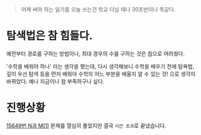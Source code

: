 > 어제 써야 하는 일기를 오늘 쓰는건 학교 다닐 때나 30초반이나 똑같다.

# 탐색법은 참 힘들다.

예전부터 경로를 구하는 방법이나, 최대 경우의 수를 구하는 것은 참으로 어려웠다.

'수학을 배워야 하나' 라는 생각을 했는데, 다시 생각해보니 수학을 배우기 전에 탐욕법, 깊이 우선 탐색 등을 먼저 배워야 수학의 어느 부분을 배울지 알 수 있는 것! 으로 생각이 바뀌었다. 예나 지금이나 참 부족하구나 싶다.

# 진행상황

[15649번 N과 M(1)](https://www.acmicpc.net/problem/15649) 문제를 열심히 풀었지만 결국 ```시간 초과```로 끝냈습니다.
